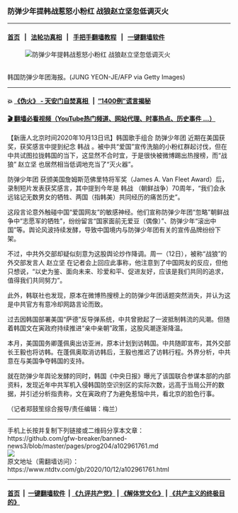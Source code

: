 ### 防弹少年提韩战惹怒小粉红 战狼赵立坚忽低调灭火
------------------------

#### [首页](https://github.com/gfw-breaker/banned-news3/blob/master/README.md) &nbsp;&nbsp;|&nbsp;&nbsp; [法轮功真相](https://github.com/begood0513/basic/blob/master/README.md)  &nbsp;&nbsp;|&nbsp;&nbsp; [手把手翻墙教程](https://github.com/gfw-breaker/guides/wiki)  &nbsp;&nbsp;|&nbsp;&nbsp; [一键翻墙软件](https://github.com/gfw-breaker/nogfw/blob/master/README.md)  



<div><div class="featured_image">
 <figure>
  <img alt="防弹少年提韩战惹怒小粉红 战狼赵立坚忽低调灭火" src="https://i.ntdtv.com/assets/uploads/2020/10/GettyImages-1228292255-800x450.jpg"/>
 </figure><br/>
 <span class="caption">
  韩国防弹少年团海报。(JUNG YEON-JE/AFP via Getty Images)
 </span>
</div>
</div><hr/>

#### 💥 [《伪火》 - 天安门自焚真相 ](http://158.247.195.190:10000/videos/blog/weihuo.html)&nbsp; |&nbsp; [“1400例”谎言揭秘  ](http://158.247.195.190:10000/videos/blog/jiexi1400.html)

#### [ 🎬  翻墙必看视频（YouTube热门频道、网站代理、时事热点、历史事件 ...）](https://github.com/gfw-breaker/links/blob/master/banned.md)

<div><div class="post_content" itemprop="articleBody">
 <p>
  【新唐人北京时间2020年10月13日讯】韩国歌手组合
  <ok href="https://www.ntdtv.com/gb/防弹少年团.htm">
   防弹少年团
  </ok>
  近期在美国获奖，获奖感言中提到纪念
  <ok href="https://www.ntdtv.com/gb/韩战.htm">
   韩战
  </ok>
  。被中共“爱国”宣传洗脑的小粉红群起讨伐，但在中共试图拉拢韩国的当下，这显然不合时宜，于是很快被微博踢出热搜榜，而“战狼”
  <ok href="https://www.ntdtv.com/gb/赵立坚.htm">
   赵立坚
  </ok>
  也居然相当低调地充当了“灭火器”。
 </p>
 <p>
  <ok href="https://www.ntdtv.com/gb/防弹少年团.htm">
   防弹少年团
  </ok>
  获颁美国詹姆斯范佛里特将军奖（James A. Van Fleet Award）后，录制短片发表获奖感言，其中提到今年是
  <ok href="https://www.ntdtv.com/gb/韩战.htm">
   韩战
  </ok>
  （朝鲜战争）70周年，“我们会永远铭记无数男女的牺牲、两国（指韩美）共同经历的痛苦历史”。
 </p>
 <p>
  这段言论意外触碰中国“爱国网友”的敏感神经。他们宣称防弹少年团“忽略”朝鲜战争中“志愿军的牺牲”，纷纷留言“国家面前无爱豆（偶像）”、防弹少年“滚出中国”等。舆论风波持续发酵，导致中国境内与防弹少年团有关的宣传品牌纷纷下架。
 </p>
 <p>
  不过，中共外交部却疑似刻意为这股舆论炒作降调。周一（12日），被称“战狼”的外交部发言人
  <ok href="https://www.ntdtv.com/gb/赵立坚.htm">
   赵立坚
  </ok>
  在记者会上回应此事称，他注意到了中国网友的反应，但他只想说，“以史为鉴、面向未来、珍爱和平、促进友好，应该是我们共同的追求，值得我们共同努力”。
 </p>
 <p>
  此外，韩联社也发现，原本在微博热搜榜上的防弹少年团话题突然消失，并认为这是中共官方有意冷却网路言论而致。
 </p>
 <p>
  过去因韩国部署美国“萨德”反导弹系统，中共曾掀起了一波抵制韩流的风潮。但随着韩国文在寅政府持续推进“亲中亲朝”政策，这股风潮逐渐降温。
 </p>
 <p>
  本月，美国国务卿蓬佩奥出访亚洲，原本计划到访韩国。中共随即宣布，其外交部长王毅也将访韩。在蓬佩奥取消访韩后，王毅也推迟了访韩行程。外界分析，中共意在与美国争夺韩国的支持。
 </p>
 <p>
  就在防弹少年舆论发酵的同时，韩国《中央日报》曝光了该国联合参谋本部的内部资料，发现近年中共军机入侵韩国防空识别区的实际次数，远高于当局公开的数据，并引述分析指责称，文在寅政府了为避免惹恼中共，看北京的脸色行事。
 </p>
 <p>
  （记者郑鼓笙综合报导/责任编辑：梅兰）
 </p>
 <div class="single_ad">
 </div>
</div>
</div>
<hr/>
手机上长按并复制下列链接或二维码分享本文章：<br/>
https://github.com/gfw-breaker/banned-news3/blob/master/pages/prog204/a102961761.md <br/>
<a href='https://github.com/gfw-breaker/banned-news3/blob/master/pages/prog204/a102961761.md'><img src='https://github.com/gfw-breaker/banned-news3/blob/master/pages/prog204/a102961761.md.png'/></a> <br/>
原文地址（需翻墙访问）：https://www.ntdtv.com/gb/2020/10/12/a102961761.html


------------------------
#### [首页](https://github.com/gfw-breaker/banned-news3/blob/master/README.md) &nbsp;|&nbsp; [一键翻墙软件](https://github.com/gfw-breaker/nogfw/blob/master/README.md) &nbsp;| [《九评共产党》](https://github.com/gfw-breaker/9ping.md/blob/master/README.md#九评之一评共产党是什么) | [《解体党文化》](https://github.com/gfw-breaker/jtdwh.md/blob/master/README.md) | [《共产主义的终极目的》](https://github.com/gfw-breaker/gczydzjmd.md/blob/master/README.md)


<img src='http://gfw-breaker.win/banned-news3/pages/prog204/a102961761.md' width='0px' height='0px'/>